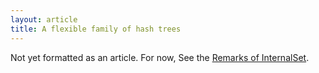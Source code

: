 ```yaml
---
layout: article
title: A flexible family of hash trees
---
```

Not yet formatted as an article. For now, See the [Remarks of InternalSet]({{site.baseurl}}/doc/code/structLoyc_1_1Collections_1_1Impl_1_1InternalSet_3_01T_01_4.html).
